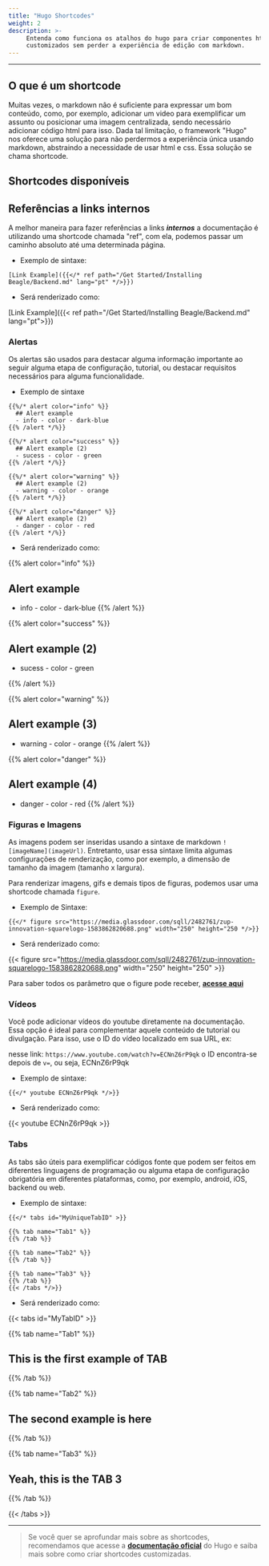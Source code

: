```yaml
---
title: "Hugo Shortcodes"
weight: 2
description: >-
     Entenda como funciona os atalhos do hugo para criar componentes html 
     customizados sem perder a experiência de edição com markdown.
---
```


---

## O que é um shortcode

Muitas vezes, o markdown não é suficiente para expressar um bom conteúdo, como, por exemplo, adicionar um video para exemplificar um assunto ou posicionar uma imagem centralizada, sendo necessário adicionar código html para isso. Dada tal limitação, o framework "Hugo" nos oferece uma solução para não perdermos a experiência única usando markdown, abstraindo a necessidade de usar html e css. Essa solução se chama shortcode.

## Shortcodes disponíveis

## **Referências a links internos**

A melhor maneira para fazer referências a links **_internos_** a documentação é utilizando uma shortcode chamada "ref", com ela, podemos passar um caminho absoluto até uma determinada página.

- Exemplo de sintaxe:

```go-text-template
[Link Example]({{</* ref path="/Get Started/Installing Beagle/Backend.md" lang="pt" */>}})
```

- Será renderizado como:

[Link Example]({{< ref path="/Get Started/Installing Beagle/Backend.md" lang="pt">}})

### **Alertas**

Os alertas são usados para destacar alguma informação importante ao seguir alguma etapa de configuração, tutorial, ou destacar requisitos necessários para alguma funcionalidade.

- Exemplo de sintaxe

```go-text-template
{{%/* alert color="info" %}}
  ## Alert example
  - info - color - dark-blue
{{% /alert */%}}

{{%/* alert color="success" %}}
  ## Alert example (2)
  - sucess - color - green
{{% /alert */%}}

{{%/* alert color="warning" %}}
  ## Alert example (2)
  - warning - color - orange
{{% /alert */%}}

{{%/* alert color="danger" %}}
  ## Alert example (2)
  - danger - color - red
{{% /alert */%}}
```

- Será renderizado como:

{{% alert color="info" %}}

## Alert example

- info - color - dark-blue
{{% /alert %}}

{{% alert color="success" %}}

## Alert example (2)

- sucess - color - green

{{% /alert %}}

{{% alert color="warning" %}}

## Alert example (3)

- warning - color - orange
{{% /alert %}}

{{% alert color="danger" %}}

## Alert example (4)

- danger - color - red
{{% /alert %}}

### **Figuras e Imagens**

As imagens podem ser inseridas usando a sintaxe de markdown ```![imageName](imageUrl)```. Entretanto, usar essa sintaxe limita algumas configurações de renderização, como por exemplo, a dimensão de tamanho da imagem (tamanho x largura).

Para renderizar imagens, gifs e demais tipos de figuras, podemos usar uma shortcode chamada `figure`.

- Exemplo de Sintaxe:

```go-text-template
{{</* figure src="https://media.glassdoor.com/sqll/2482761/zup-innovation-squarelogo-1583862820688.png" width="250" height="250 */>}}
```

- Será renderizado como: 

{{< figure src="https://media.glassdoor.com/sqll/2482761/zup-innovation-squarelogo-1583862820688.png" width="250" height="250" >}}

Para saber todos os parâmetro que o figure pode receber, [**acesse aqui**](https://gohugo.io/content-management/shortcodes#figure)

### **Vídeos**

Você pode adicionar vídeos do youtube diretamente na documentação. Essa opção é ideal para complementar aquele conteúdo de tutorial ou divulgação. Para isso, use o ID do vídeo localizado em sua URL, ex:

nesse link: ```https://www.youtube.com/watch?v=ECNnZ6rP9qk``` o ID encontra-se depois de ```v=```, ou seja, ECNnZ6rP9qk

- Exemplo de sintaxe:

```go-text-template
{{</* youtube ECNnZ6rP9qk */>}}
```

- Será renderizado como:

{{< youtube ECNnZ6rP9qk >}}

### **Tabs**

As tabs são úteis para exemplificar códigos fonte que podem ser feitos em diferentes linguagens de programação ou alguma etapa de configuração obrigatória em diferentes plataformas, como, por exemplo, android, iOS, backend ou web.

- Exemplo de sintaxe:

```go-text-template
{{</* tabs id="MyUniqueTabID" >}}

{{% tab name="Tab1" %}}
{{% /tab %}}

{{% tab name="Tab2" %}}
{{% /tab %}}

{{% tab name="Tab3" %}}
{{% /tab %}}
{{< /tabs */>}}
```

- Será renderizado como:

{{< tabs id="MyTabID" >}}

{{% tab name="Tab1" %}}

## This is the first example of TAB

{{% /tab %}}

{{% tab name="Tab2" %}}

## The second example is here

{{% /tab %}}

{{% tab name="Tab3" %}}

## Yeah, this is the TAB 3

{{% /tab %}}

{{< /tabs >}}

---

> Se você quer se aprofundar mais sobre as shortcodes, recomendamos que acesse a [**documentação oficial**](https://gohugo.io/content-management/shortcodes/) do Hugo e saiba mais sobre como criar shortcodes customizadas.
